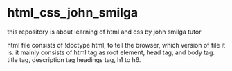 # html_css_john_smilga

this repository is about learning of html and css by john smilga tutor

html file consists of !doctype html, to tell the browser, which version of file it is.
it mainly consists of html tag as root element, head tag, and body tag. title tag, description tag
headings tag, h1 to h6.
